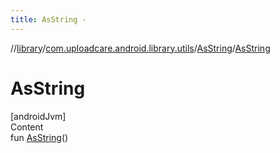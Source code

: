 ```yaml
---
title: AsString -
---
```

//[library](../../index.md)/[com.uploadcare.android.library.utils](../index.md)/[AsString](index.md)/[AsString](-as-string.md)



# AsString  
[androidJvm]  
Content  
fun [AsString](-as-string.md)()  



